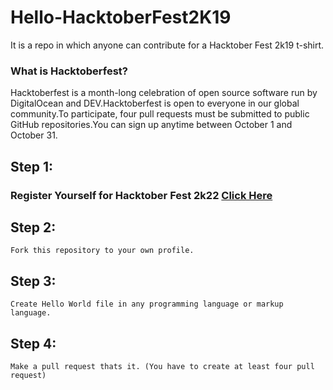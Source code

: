 # Hello-HacktoberFest2K19
It is a repo in which anyone can contribute for a Hacktober Fest 2k19 t-shirt.
### What is Hacktoberfest?
Hacktoberfest is a month-long celebration of open source software run by DigitalOcean and DEV.Hacktoberfest is open to everyone in our global community.To participate, four pull requests must be submitted to public GitHub repositories.You can sign up anytime between October 1 and October 31.

## Step 1:
### Register Yourself for Hacktober Fest 2k22 [Click Here](https://hacktoberfest.com)
## Step 2:
    Fork this repository to your own profile.
## Step 3:
    Create Hello World file in any programming language or markup language. 
## Step 4:
    Make a pull request thats it. (You have to create at least four pull request)


